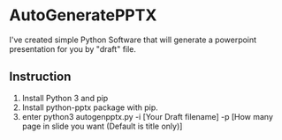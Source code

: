# AutoGeneratePPTX
I've created simple Python Software that will generate a powerpoint presentation for you by "draft" file.
## Instruction
1. Install Python 3 and pip
2. Install python-pptx package with pip.
3. enter python3 autogenpptx.py -i [Your Draft filename] -p [How many page in slide you want (Default is title only)]
